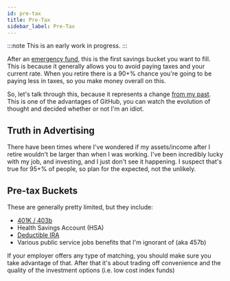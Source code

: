 ```yaml
---
id: pre-tax 
title: Pre-Tax
sidebar_label: Pre-Tax
---
```


:::note
This is an early work in progress.
:::

After an [emergency fund](emergency.md), this is the first savings bucket you want to fill.  This is because it generally allows you to avoid paying taxes and your current rate.  When you retire there is a 90+% chance you're going to be paying less in taxes, so you make money overall on this.

So, let's talk through this, because it represents a change [from my past](https://github.com/jotpowers/College-Grads/commit/d8f27a856f201d6dcdc6b5c28e34de5662650cf7#diff-a50bcc4820918ed9d6d0daa6fe8c473e8bbd7b8435c9bc066864885bebcd7d09). This is one of the advantages of GitHub, you can watch the evolution of thought and decided whether or not I'm an idiot.

## Truth in Advertising

There have been times where I've wondered if my assets/income after I retire wouldn't be larger than when I was working.  I've been incredibly lucky with my job, and investing, and I just don't see it happening.  I suspect that's true for 95+% of people, so plan for the expected, not the unlikely.

## Pre-tax Buckets

These are generally pretty limited, but they include:

* [401K / 403b](401k)
* Health Savings Account (HSA)
* [Deductible IRA](ira)
* Various public service jobs benefits that I'm ignorant of (aka 457b)

If your employer offers any type of matching, you should make sure you take advantage of that.  After that it's about trading off convenience and the quality of the investment options (i.e. low cost index funds)
